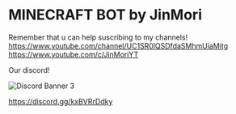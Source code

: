 # MINECRAFT BOT by JinMori

Remember that u can help suscribing to my channels!
https://www.youtube.com/channel/UC1SR0lQSDfdaSMhmUiaMitg
https://www.youtube.com/c/JinMoriYT

Our discord!


<img src="https://discordapp.com/api/guilds/835595324235317288/widget.png?style=banner3" alt="Discord Banner 3"/>

https://discord.gg/kxBVRrDdky


